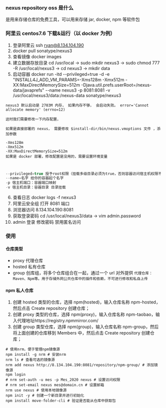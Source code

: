 ### nexus repository oss 是什么

是用来存储仓库的免费工具，可以用来存储 jar, docker, npm 等软件包

### 阿里云 centos7.6 下载&运行（以 docker 为例）

1. 登录阿里云 ssh ryan@8.134.104.190
2. docker pull sonatype/nexus3
3. 查看镜像 docker images
4. 建立数据存放目录 cd /usr/local -> sudo mkdir nexus3 -> sudo chmod 777 -R /usr/local/nexus3 -> cd nexus3 -> mkdir data
5. 启动容器 docker run -itd --privileged=true -d -e "INSTALL4J_ADD_VM_PARAMS=-Xms128m -Xmx512m -XX:MaxDirectMemorySize=512m -Djava.util.prefs.userRoot=/nexus-data/javaprefs" --name nexus3 -p 8081:8081 -v /usr/local/nexus3/data:/nexus-data sonatype/nexus3

`nexus3 默认启动是 2703M 内存， 如果内存不够， 会启动失败。 error='Cannot allocate memory' (errno=12)`

```shell
这时我们需要修改一下内存配置，

如果是直接部署的 nexus， 需要修改 $install-dir/bin/nexus.vmoptions 文件 ，添加参数

-Xms128m
-Xmx512m
-XX:MaxDirectMemorySize=512m
如果是 docker 部署，修改配置是没用的，需要设置环境变量



```

```js
--privileged=true 授予root权限（挂载多级目录必须为true，否则容器访问宿主机权限不足）
--name=名字 给你的容器起个名字
-p 宿主机端口：容器端口映射
-v 宿主机目录：容器目录 目录挂载
```

6. 查看日志 docker logs -f nexus3
7. 阿里云安全组 打开 8081 端口
8. 浏览器访问 8.134.104.190:8081
9. 获取登录密码 cd /usr/local/nexus3/data -> vim admin.password
10. admin 登录 修改密码 禁用匿名访问

### 使用

#### 仓库类型

- proxy 代理仓库
- hosted 私有仓库
- group 创库组，将多个仓库组合在一起，通过一个 url 对外提供
  `代理仓库：Maven、Npm等。用于存储外网公共仓库中的插件和依赖，不可进行修改和私自上传`

#### npm 私人仓库

1. 创建 hosted 类型的仓库，选择 npm(hosted)，输入仓库名称 npm-hosted，然后点击 Create repository 创建仓库；
2. 创建 proxy 类型的仓库，选择 npm(proxy)，输入仓库名称 npm-taobao，输入代理地址https://registry.npmmirror.com/
3. 创建 group 类型仓库，选择 npm(group)，输入仓库名称 npm-group，然后将上面创建的仓库移到 Members 中，然后点击 Create repository 创建仓库；

```shell
# 使用nrm，便于管理npm镜像源
npm install -g nrm # 安装nrm
nrm ls # 查看可选的镜像源
nrm add nexus http://8.134.104.190:8081/repository/npm-group/ # 添加镜像源
npm login
# nrm set-auth -u mes -p Mes_2020 nexus # 设置访问权限
# nrm set-email nexus mes@domain.cn # 设置邮箱
nrm use nexus # 使用本地镜像源
npm init -y # 创建一个新目录并进行初始化
npm install move-folder-cli # 验证是否能从仓库中获取包

```
